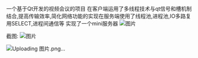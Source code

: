 一个基于Qt开发的视频会议的项目 在客户端运用了多线程技术与qt信号和槽机制结合,提高传输效率,简化网络功能的实现在服务端使用了线程池,进程池,IO多路复用SELECT,进程间通信等 实现了一个mini服务器
![图片](https://github.com/Noseedme/Conference/assets/108405490/0ec548d3-71d0-4bce-9c59-9d32a99d0f46)

 
截图:
 ![图片](https://github.com/Noseedme/Conference/assets/108405490/3fa60c78-747d-4fb2-b180-ec1402ff89d9)

 ![Uploading 图片.png…]()

